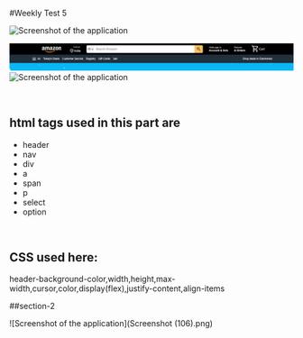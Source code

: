 #Weekly Test 5

![Screenshot of the application]([Screenshot1.png](https://raw.githubusercontent.com/Trisha-Shukla/Weekly-test-5/1e7a9f4e0cb362f4f622a30d991389c3e377902d/Screenshot1.png))


![Screenshot of the application](Screenshot1.png)
![Screenshot of the application](Screenshot_(107).png)

<br>
<h2>html tags used in this part are</h2>
<ul>
  <li>header</li>
  <li>nav</li>
  <li>div</li>
  <li>a</li>
  <li>span</li>
  <li>p</li>
  <li>select</li>
  <li>option</li></ul>
  <br>
  <h2>CSS used here:</h2>
  
  header-background-color,width,height,max-width,cursor,color,display(flex),justify-content,align-items
  
  ##section-2
  
  ![Screenshot of the application](Screenshot (106).png)

  
  
  
  

